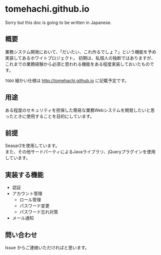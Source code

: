 # tomehachi.github.io

Sorry but this doc is going to be written in Japanese.

## 概要

業務システム開発において、「だいたい、これ作るでしょ？」という機能を予め実装してあるホワイトプロジェクト。
初期は、私個人の独断ではありますが、これまでの業務経験から必須と思われる機能をある程度実装しておいたものです。

<code>TODO</code>
細かい仕様は http://tomehachi.github.io に記載予定です。

## 用途

ある程度のセキュリティを担保した簡易な業務Webシステムを開発したいと思ったときに使用することを目的にしています。

## 前提

Seasar2を使用しています。  
また、その他サードパーティによるJavaライブラリ、jQueryプラグインを使用しています。

## 実装する機能

- 認証
- アカウント管理
  - ロール管理
  - パスワード変更
  - パスワード忘れ対策
- メール通知

## 問い合わせ

Issue からご連絡いただければと思います。

